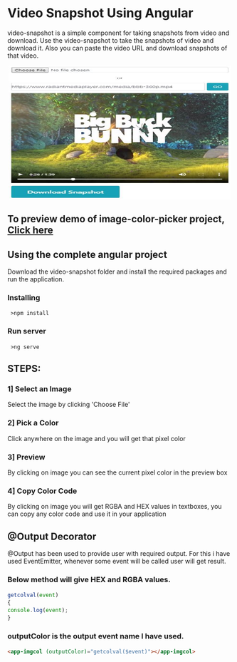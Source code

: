 # Video Snapshot Using Angular

video-snapshot is a simple component for taking snapshots from video and download.
Use the video-snapshot to take the snapshots of video and download it. 
Also you can paste the video URL and download snapshots of that video. 

<p align="center">
  <img width="500" height="300" src="https://raw.githubusercontent.com/ShivrajChougule/video-snapshot/master/images/preview.JPG">
</p>

## To preview demo of image-color-picker project, [Click here](https://stackblitz.com/edit/video-snapshot?embed=1&file=src/app/app.component.ts&hideExplorer=1&hideNavigation=1&view=preview)

## Using the complete angular project
Download the video-snapshot folder and install the required packages and run the application.

### Installing

```
 >npm install
```

### Run server

```
 >ng serve
```

## STEPS:

### 1] Select an Image
Select the image by clicking 'Choose File'

### 2] Pick a Color
Click anywhere on the image and you will get that pixel color

### 3] Preview
By clicking on image you can see the current pixel color in the preview box

### 4] Copy Color Code
By clicking on image you will get RGBA and HEX values in textboxes, you can copy any color code and use it in your application


## @Output Decorator
@Output has been used to provide user with required output. For this i have used EventEmitter, whenever some event will be called user will get result.

### Below method will give HEX and RGBA values.

```typescript
getcolval(event)
{
console.log(event);
}
```

### outputColor is the output event name I have used.

```html
<app-imgcol (outputColor)="getcolval($event)"></app-imgcol>
```






